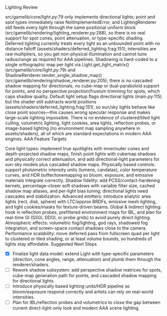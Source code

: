 Lighting Review

src/gamelib/core/light.py:79 only implements directional lights; point and spot types immediately raise NotImplementedError, and LightingRenderer still feeds every light through the same positional uniform block (src/gamelib/rendering/lighting_renderer.py:288), so there is no real support for spot cones, point attenuation, or type-specific shading.
Deferred lighting currently treats every light as an unbounded point with no distance falloff (assets/shaders/deferred_lighting.frag:151); intensities are raw multipliers, so you get non-physical illumination and cannot tune radius/range as required for AAA pipelines.
Shadowing is hard-coded to a single orthographic map per light via Light.get_light_matrix() (src/gamelib/core/light.py:79) and ShadowRenderer.render_single_shadow_map() (src/gamelib/rendering/shadow_renderer.py:205); there is no cascaded shadow mapping for directionals, no cube-map or dual-paraboloid support for points, and no perspective projection/frustum trimming for spots, which caps shadow quality.
Default light setup flags directional lights (main.py:115) but the shader still subtracts world positions (assets/shaders/deferred_lighting.frag:151), so sun/sky lights behave like close point sources—this causes wrong specular response and makes large-scale lighting impossible.
There is no evidence of clustered/tiled light culling, volumetric lighting, light cookies, area lights, reflection probes, or image-based lighting (no environment map sampling anywhere in assets/shaders), all of which are standard expectations in modern AAA engines.
AAA Feature Targets

Core light types: implement true spotlights with inner/outer cones and depth-projected shadow maps, finish point lights with cubemap shadows and physically correct attenuation, and add directional-light parameters for sun-sky models plus cascaded shadow maps.
Physically based controls: support photometric intensity units (lumens, candelas), color temperature curves, and HDR buffer/tonemapping so bloom, exposure, and emissive materials integrate correctly.
Shadow fidelity: add PCSS/contact-hardening kernels, percentage-closer soft shadows with variable filter size, cached shadow map atlases, and per-light bias tuning; directional lights need cascades and stabilization.
Advanced emitters: introduce analytic area lights (rect, disk, sphere) with LTC/approx BRDFs, emissive mesh lighting, and light cookies/masks for texture-driven beams.
Global & indirect lighting: hook in reflection probes, prefiltered environment maps for IBL, and plan for real-time GI (SSGI, DDGI, or probe grids) to avoid purely direct lighting.
Atmospheric effects: volumetric fog/lighting, god rays, shadowed fog integration, and screen-space contact shadows close to the camera.
Performance scalability: move deferred pass from fullscreen quad per light to clustered or tiled shading, or at least volume bounds, so hundreds of lights stay affordable.
Suggested Next Steps

- [x] Finalize light data model: extend Light with type-specific parameters (direction, cone angles, range, attenuation) and plumb them through the renderer/shaders.
- [ ] Rework shadow subsystem: add perspective shadow matrices for spots, cube-map generation path for points, and cascaded shadow mapping for directional lights.
- [ ] Introduce physically based lighting units/HDR pipeline so bloom/exposure respond correctly and artists can rely on real-world intensities.
- [ ] Plan for IBL/reflection probes and volumetrics to close the gap between current direct-light-only look and modern AAA scene lighting.

